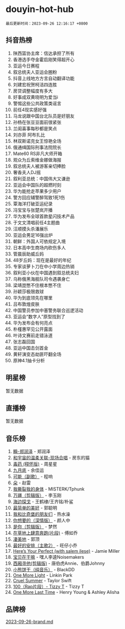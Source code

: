 # douyin-hot-hub

`最后更新时间：2023-09-26 12:16:17 +0800`

## 抖音热榜

1. 陕西篮协主席：信达承担了所有
1. 香港选手夺金霍启刚笑得超开心
1. 亚运今日赛程
1. 叙总统夫人亚运会圈粉
1. 抖音上线地方方言自动翻译功能
1. 刘建宏祝贺柯洁四连胜
1. 房贷调整幅度有多大
1. 好事成双黄晓明为爱当i
1. 警惕这些公共政策类谣言
1. 前任4现实感好强
1. 马龙说跟中国台北队员是好朋友
1. 孙杨在张豆豆面前很紧张
1. 兰闺喜事每秒都是笑点
1. 刘亦菲 阿布扎比
1. 林双斯诺克女王惊艳全场
1. 俄通缉国际刑事法院院长
1. Mate60 RS非凡大师开箱
1. 观众为丘索维金娜做海报
1. 叙总统夫人被游客亲切捧脸
1. 奢香夫人DJ摇
1. 叙利亚总统：中国伟大又谦逊
1. 亚运会中国队的超燃时刻
1. 华为能抢走苹果多少用户
1. 警方回应辅警醉驾致1死1伤
1. 覃海洋打破亚运纪录
1. 冯宝宝与张楚岚开播
1. 华为发布全球首款星闪技术产品
1. 于文文清唱前任4主题曲
1. 汪顺摸头杀潘展乐
1. 亚运会男足16强出炉
1. 朝鲜：外国人可依规定入境
1. 日本高中生商场内砍伤多人
1. 管晨辰助威丘妈
1. 48岁丘妈：现在是最好的年纪
1. 专家谈萝卜刀在中小学周边热销
1. 叙利亚小伙在中国遇到叙总统夫妇
1. 乌称俄黑海舰队司令遇袭身亡
1. 梁靖崑憋不住根本憋不住
1. 孙颖莎极限救球
1. 华为到底领先在哪里
1. 吕布敦煌皮肤
1. 中国警员参加中塞警务联合巡逻活动
1. 亚运会“数字人”原型找到了
1. 华为发布会有何亮点
1. 朴槿惠罕见公开露面
1. 叶诗文赛前走错泳道
1. 张志磊回国
1. 亚运中国击剑首金
1. 黄轩演变态劫匪吓翻全场
1. 原神4.1抽卡分析

## 明星榜

暂无数据

## 直播榜

暂无数据

## 音乐榜

1. [瞬-郑润泽](https://sf3-cdn-tos.douyinstatic.com/obj/tos-cn-ve-2774/oYXHIohzvbNAzBhHgyksWpRM4bfkDsBdBDAynw) - 郑润泽
1. [和宇宙的温柔关联-现场合唱](https://sf6-cdn-tos.douyinstatic.com/obj/tos-cn-ve-2774/o0hONGDYQBgk0e5bqDeQOonVmncA6tC2nBwZLT) - 房东的猫
1. [毒药 (释怀版)](https://sf3-cdn-tos.douyinstatic.com/obj/tos-cn-ve-2774/oYILMEAzspdZBIzy4frJNB8ZHPHWAhiwowd4Ad) - 周星星
1. [九月底](https://sf6-cdn-tos.douyinstatic.com/obj/tos-cn-ve-2774/oMfewG4PDTFhF8iz3OGQ7ABH5i6fCgnMaoCbzZ) - 余佳运
1. [可能（副歌）](https://sf3-cdn-tos.douyinstatic.com/obj/tos-cn-ve-2774/cde1731888894259b333569393c2fb51) - 程响
1. [朵](https://sf6-cdn-tos.douyinstatic.com/obj/tos-cn-ve-2774/932f5bdfcd7c47b880525e92ab8a4999) - 赵雷
1. [我撕裂我的身体](https://sf3-cdn-tos.douyinstatic.com/obj/tos-cn-ve-2774/o0cWZzf7vIzpjLQBHPXwtFhMxYUvsP8AoC8EgA) - MISTERK/Tphunk
1. [万疆（剪辑版）](https://sf6-cdn-tos.douyinstatic.com/obj/tos-cn-ve-2774/ooG7oVgFlDTelKCjCsTTobQvbdtj1BBQXnfZd8) - 李玉刚
1. [海边探戈](https://sf6-cdn-tos.douyinstatic.com/obj/tos-cn-ve-2774/os9gE0VQCGqt6VQkZDyBBYvfSDY0QFe3vVmubn) - 王鹤棣/王齐铭/朴鲨
1. [最简单的美好](https://sf3-cdn-tos.douyinstatic.com/obj/tos-cn-ve-2774/a3623594908d4f208709c19c9584f981) - 郭聪明
1. [我和比奇堡的朋友们](https://sf3-cdn-tos.douyinstatic.com/obj/tos-cn-ve-2774/f0505db981ea4a6d91453a15924a82aa) - 热水澡
1. [你想要的（深情版）](https://sf3-cdn-tos.douyinstatic.com/obj/tos-cn-ve-2774/oIMnk8GFpoYUtBP39qsBLeMCDPQxxYcI4gbeZS) - 颜人中
1. [是你（剪辑版）](https://sf3-cdn-tos.douyinstatic.com/obj/tos-cn-ve-2774/46019dae783c4c969944217fe1cfafc4) - 梦然
1. [在草地上肆意奔跑(片段)](https://sf3-cdn-tos.douyinstatic.com/obj/tos-cn-ve-2774/8831d494742f45dabdfa8adb8b817259) - 傅如乔
1. [凄美地](https://sf3-cdn-tos.douyinstatic.com/obj/tos-cn-ve-2774/oshF4RgFMhmTSa4jCaHNUXI0NetFtBBQBzBZdf) - 郭顶
1. [最好的安排（主歌2）](https://sf3-cdn-tos.douyinstatic.com/obj/tos-cn-ve-2774/oMMZX1DuHpMwgoDztBmZswgQnbCeeANZxBHkFY) - 旺仔小乔
1. [Here’s Your Perfect (with salem ilese)](https://sf3-cdn-tos.douyinstatic.com/obj/tos-cn-ve-2774/076b1576c6c546598f803fe53da388a7) - Jamie Miller
1. [宝贝在干嘛](https://sf6-cdn-tos.douyinstatic.com/obj/tos-cn-ve-2774/okW4hBCfJI5B2ZEgTCtikhMW7IafzNrBQIYkpJ) - 嘿人李逵Noisemakers
1. [西厢寻他(剪辑版)](https://sf3-cdn-tos.douyinstatic.com/obj/tos-cn-ve-2774/oUsAVfAQKlRNxEv5qxvIB8o5qmIWUcXbzJKJhw) - 唐伯虎Annie、伯爵Johnny
1. [小熊饼干（纯音乐）](https://sf3-cdn-tos.douyinstatic.com/obj/tos-cn-ve-2774/c25d7893334c4ded99a2ae09f9e2a7d6) - BlackDD
1. [One More Light](https://sf6-cdn-tos.douyinstatic.com/obj/tos-cn-ve-2774/okIBCInhecoGOE5h6ZvqCBYtfXCIMQEbgkRKgD) - Linkin Park
1. [Cruel Summer](https://sf3-cdn-tos.douyinstatic.com/obj/tos-cn-ve-2774/b35ad770e6d4495abefaa493fa46b555) - Taylor Swift
1. [100（Rap片段）- Tizzy T](https://sf3-cdn-tos.douyinstatic.com/obj/tos-cn-ve-2774/f3d21de5ab834c0f9bb7443c06f73d04) - Tizzy T
1. [One More Last Time](https://sf3-cdn-tos.douyinstatic.com/obj/tos-cn-ve-2774/oAzTlo0LUAdCAIhjktsKWcLAEUKmZwGcOoB1fy) - Henry Young & Ashley Alisha

## 品牌榜

[2023-09-26-brand.md](2023-09-26-brand.md)

